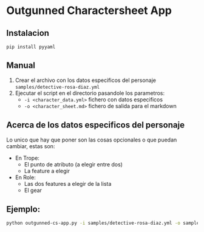 # Outgunned Charactersheet App

## Instalacion

`pip install pyyaml`

## Manual

1. Crear el archivo con los datos especificos del personaje `samples/detective-rosa-diaz.yml`
2. Ejecutar el script en el directorio pasandole los parametros:
    * `-i <character_data.yml>` fichero con datos especificos
    * `-o <character_sheet.md>` fichero de salida para el markdown

## Acerca de los datos especificos del personaje

Lo unico que hay que poner son las cosas opcionales o que puedan cambiar, estas son:

* En Trope:
    * El punto de atributo (a elegir entre dos)
    * La feature a elegir
* En Role:
    * Las dos features a elegir de la lista
    * El gear

## Ejemplo:

```bash
python outgunned-cs-app.py -i samples/detective-rosa-diaz.yml -o samples/detective-rosa-diaz.md
```
